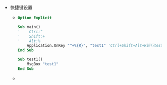 - 快捷键设置

  - ``` vb
    Option Explicit
    
    Sub main()
    '    Ctrl:^
    '    Shift:+
    '    Alt:%
        Application.OnKey "^+%{R}", "test1" 'Ctrl+Shift+Alt+R运行test1方法
    End Sub
    
    Sub test1()
    	MsgBox "test1"
    End Sub
    
    ```

  - 